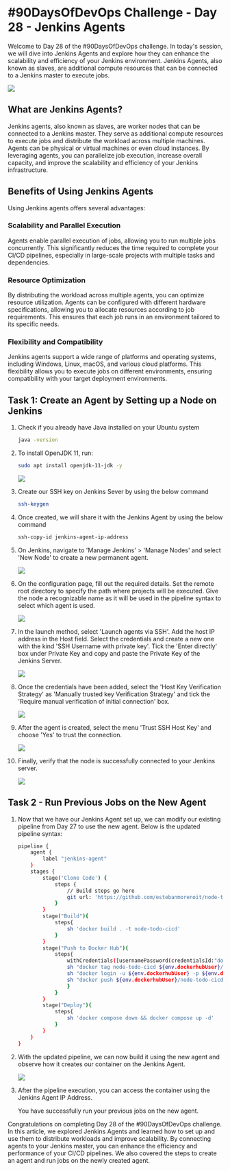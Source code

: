# #90DaysOfDevOps Challenge - Day 28 - Jenkins Agents

Welcome to Day 28 of the #90DaysOfDevOps challenge. In today's session, we will dive into Jenkins Agents and explore how they can enhance the scalability and efficiency of your Jenkins environment. Jenkins Agents, also known as slaves, are additional compute resources that can be connected to a Jenkins master to execute jobs.

![](https://cdn.hashnode.com/res/hashnode/image/upload/v1687036137680/f399c3b4-42a3-4a63-9070-6bc6a98247e7.webp)

## What are Jenkins Agents?

Jenkins agents, also known as slaves, are worker nodes that can be connected to a Jenkins master. They serve as additional compute resources to execute jobs and distribute the workload across multiple machines. Agents can be physical or virtual machines or even cloud instances. By leveraging agents, you can parallelize job execution, increase overall capacity, and improve the scalability and efficiency of your Jenkins infrastructure.

## Benefits of Using Jenkins Agents

Using Jenkins agents offers several advantages:

### Scalability and Parallel Execution

Agents enable parallel execution of jobs, allowing you to run multiple jobs concurrently. This significantly reduces the time required to complete your CI/CD pipelines, especially in large-scale projects with multiple tasks and dependencies.

### Resource Optimization

By distributing the workload across multiple agents, you can optimize resource utilization. Agents can be configured with different hardware specifications, allowing you to allocate resources according to job requirements. This ensures that each job runs in an environment tailored to its specific needs.

### Flexibility and Compatibility

Jenkins agents support a wide range of platforms and operating systems, including Windows, Linux, macOS, and various cloud platforms. This flexibility allows you to execute jobs on different environments, ensuring compatibility with your target deployment environments.

## Task 1: Create an Agent by Setting up a Node on Jenkins

1. Check if you already have Java installed on your Ubuntu system
    
    ```bash
    java -version
    ```
    
2. To install OpenJDK 11, run:
    
    ```bash
    sudo apt install openjdk-11-jdk -y
    ```
    
    ![](https://cdn.hashnode.com/res/hashnode/image/upload/v1687083080326/950ce93e-649c-4be1-9a61-1da764318f94.jpeg)
    
3. Create our SSH key on Jenkins Sever by using the below command
    
    ```bash
    ssh-keygen
    ```
    
4. Once created, we will share it with the Jenkins Agent by using the below command
    
    ```bash
    ssh-copy-id jenkins-agent-ip-address
    ```
    
5. On Jenkins, navigate to 'Manage Jenkins' &gt; 'Manage Nodes' and select 'New Node' to create a new permanent agent.
    
    ![](https://cdn.hashnode.com/res/hashnode/image/upload/v1687083214345/4d2ca802-0455-43de-b5f4-7017391c6ea0.jpeg)
    
6. On the configuration page, fill out the required details. Set the remote root directory to specify the path where projects will be executed. Give the node a recognizable name as it will be used in the pipeline syntax to select which agent is used.
    
    ![](https://cdn.hashnode.com/res/hashnode/image/upload/v1687083587386/731d1b19-dfaa-4b4b-afa9-2777aa479c4a.jpeg)
    
7. In the launch method, select 'Launch agents via SSH'. Add the host IP address in the Host field. Select the credentials and create a new one with the kind 'SSH Username with private key'. Tick the 'Enter directly' box under Private Key and copy and paste the Private Key of the Jenkins Server.
    
    ![](https://cdn.hashnode.com/res/hashnode/image/upload/v1687084814445/5394f993-821a-4151-9bdb-889ff424f1d6.jpeg)
    
8. Once the credentials have been added, select the 'Host Key Verification Strategy' as 'Manually trusted key Verification Strategy' and tick the 'Require manual verification of initial connection' box.
    
    ![](https://cdn.hashnode.com/res/hashnode/image/upload/v1687084923160/4d447445-0cba-4db1-8c2c-dc3b674fde3e.jpeg)
    
9. After the agent is created, select the menu 'Trust SSH Host Key' and choose 'Yes' to trust the connection.
    
    ![](https://cdn.hashnode.com/res/hashnode/image/upload/v1687084991681/234f695f-7d92-4bb8-ab6f-0d926e49f0f9.jpeg)
    
10. Finally, verify that the node is successfully connected to your Jenkins server.
    
    ![](https://cdn.hashnode.com/res/hashnode/image/upload/v1687085294400/094fc8b9-e091-4b69-b539-eadac2c6ade8.jpeg)
    

## Task 2 - Run Previous Jobs on the New Agent

1. Now that we have our Jenkins Agent set up, we can modify our existing pipeline from Day 27 to use the new agent. Below is the updated pipeline syntax:
    
    ```bash
    pipeline {
        agent {
            label "jenkins-agent"
        }
        stages {
            stage('Clone Code') {
                steps {
                    // Build steps go here
                    git url: 'https://github.com/estebanmorenoit/node-todo-cicd.git', branch: 'master'
                }
            }
            stage("Build"){
                steps{
                    sh 'docker build . -t node-todo-cicd'
                }
            }
            stage("Push to Docker Hub"){
                steps{
                    withCredentials([usernamePassword(credentialsId:"dockerhub",passwordVariable:"dockerhubPass",usernameVariable:"dockerhubUser")]){
                    sh "docker tag node-todo-cicd ${env.dockerhubUser}/node-todo-cicd:latest"
                    sh "docker login -u ${env.dockerhubUser} -p ${env.dockerhubPass}"
                    sh "docker push ${env.dockerhubUser}/node-todo-cicd:latest"
                    }
                }
            }
            stage("Deploy"){
                steps{
                    sh 'docker compose down && docker compose up -d'
                }
            }
        }
    }
    ```
    
2. With the updated pipeline, we can now build it using the new agent and observe how it creates our container on the Jenkins Agent.
    
    ![](https://cdn.hashnode.com/res/hashnode/image/upload/v1687087174769/52c9cf62-5359-4a51-a3e6-72daae531829.jpeg)
    
3. After the pipeline execution, you can access the container using the Jenkins Agent IP Address.
    
    You have successfully run your previous jobs on the new agent.
    

Congratulations on completing Day 28 of the #90DaysOfDevOps challenge. In this article, we explored Jenkins Agents and learned how to set up and use them to distribute workloads and improve scalability. By connecting agents to your Jenkins master, you can enhance the efficiency and performance of your CI/CD pipelines. We also covered the steps to create an agent and run jobs on the newly created agent.